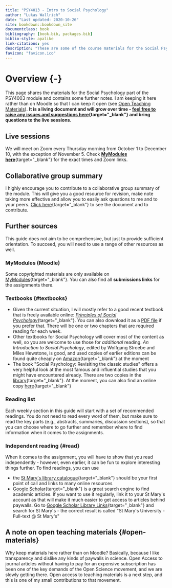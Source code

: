 ```yaml
--- 
title: "PSY4013 - Intro to Social Psychology"
author: "Lukas Wallrich"
date: "Last updated: 2020-10-26"
site: bookdown::bookdown_site
documentclass: book
bibliography: [book.bib, packages.bib]
biblio-style: apalike
link-citations: yes
description: "These are some of the course materials for the Social Psychology component of the St Mary's PSY4013 course. It is a living document that will be added to regularly."
favicon: "favicon.ico"
---
```







# Overview {-}

This page shares the materials for  the Social Psychology part of the PSY4003 module and contains some further notes. I am keeping it here rather than on Moodle so that I can keep it open (see [Open Teaching Materials](#open-materials)). **It is a living document and will grow over time - [feel free to raise any issues and suggestions here](https://github.com/LukasWallrich/StMarysSocPsy/issues){target="_blank"} and bring questions to the live sessions.**

## Live sessions

We will meet on Zoom every Thursday morning from October 1 to December 10, with the exception of November 5. Check [**MyModules here**](https://mymodules.stmarys.ac.uk/course/view.php?id=28580#section-6){target="_blank"} for the exact times and Zoom links.

## Collaborative group summary

I highly encourage you to contribute to a collaborative group summary of the module. This will give you a good resource for revision, make note taking more effective and allow you to easily ask questions to me and to your peers. [Click here](https://docs.google.com/document/d/1H19traHUwsqs914vgLHV_nkzBWHEIjAKgB8oR6IYmo0/edit?usp=sharing){target="_blank"} to see the document and to contribute. 

## Further sources

This guide does not aim to be comprehensive, but just to provide sufficient orientation. To succeed, you will need to use a range of other resources as well.

### MyModules (Moodle)

Some copyrighted materials are only available on [MyModules](https://mymodules.stmarys.ac.uk/){target="_blank"}. You can also find all **submissions links** for the assignments there.

### Textbooks {#textbooks}

* Given the current situation, I will mostly refer to a good recent textbook that is freely available online: [*Principles of Social Psychology*](https://open.lib.umn.edu/socialpsychology/){target="_blank"}. You can also download it as a [PDF file](https://open.lib.umn.edu/socialpsychology/open/download?type=pdf) if you prefer that. There will be one or two chapters that are required reading for each week. 
* Other textbooks for Social Psychology will cover most of the content as well, so you are welcome to use those for *additional* reading. *An Introduction to Social Psychology*, edited by Wolfgang Stroebe and Miles Hewstone, is good, and used copies of earlier editions can be found quite cheaply on [Amazon](https://smile.amazon.co.uk/Introduction-Social-Psychology-BPS-Textbooks-ebook/dp/B00DWG5UDG/ref=sr_1_3?dchild=1&keywords=An+Introduction+to+Social+Psychology&qid=1599817715&sr=8-3){target="_blank"} at the moment
* The book "Social Psychology: Revisiting the classic studies" offers a very helpful look at the most famous and influential studies that you might have encountered already. There are two copies in the [library](http://stmarys.summon.serialssolutions.com/#!/search?bookMark=eNrjYmDJy89LZWbgMrAwNTcwMjc1M2Vl4DIyMDSyNDY1MDLkYOAtLs4yMDAwNDY2N7Iw5mQQDM5PzkzMUSgorkzOyM_JT6_kYWBNS8wpTuWF0twMMm6uIc4eusW5pcnxyYkliUBV8YbxhiYmBhYmRgSkARbUJmw){target="_blank"}. At the moment, you can also find an online copy  [here](https://eclass.uowm.gr/modules/document/file.php/NURED262/Smith%20%26%20Haslam%20Social%20Psychology_%20Revisiting%20the%20Classical%20Studies%20%282012%29%20book.pdf#page=173){target="_blank"}
   

### Reading list

Each weekly section in this guide will start with a set of recommended readings. You do not need to read every word of them, but make sure to read the key parts (e.g., abstracts, summaries, discussion sections), so that you can choose where to go further and remember where to find information when it comes to the assignments.

### Independent reading {#read}

When it comes to the assignment, you will have to show that you read independently - however, even earlier, it can be fun to explore interesting things further. To find readings, you can use

* the [St Mary's library catalogue](http://simmslib.smuc.ac.uk/){target="_blank"} should be your first point of call and links to many online resources
* [Google Scholar](https://scholar.google.com/){target="_blank"} is a great search engine to find academic articles. If you want to use it regularly, link it to your St Mary's account as that will make it much easier to get access to articles behind paywalls. Go to [Google Scholar Library Links](https://scholar.google.com/scholar_settings#2){target="_blank"} and search for St Mary's - the correct result is called "St Mary's University - Full-text @ St Mary's" 


## A note on open teaching materials {#open-materials}

Why keep materials here rather than on Moodle? Basically, because I like transparency and dislike any kinds of paywalls in science. Open Access to journal articles without having to pay for an expensive subscription has been one of the key demands of the Open Science movement, and we are slowly getting there. Open access to teaching materials is a next step, and this is one of my small contributions to that movement.
